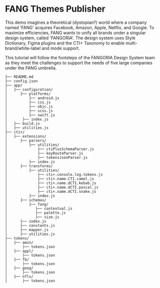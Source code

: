 # FANG Themes Publisher

This demo imagines a theoretical (dystopian?) world where a company named 'FANG' acquires Facebook, Amazon, Apple, Netflix, and Google. To maximize efficiencies, FANG wants to unify all brands under a singular design system, called 'FANGORIA'. The design system uses Style Dictionary, Figma plugins and the CTI+ Taxonomy to enable multi-brand/white-label and mode support.

This tutorial will follow the footsteps of the FANGORIA Design System team as they meet the challenges to support the needs of five large companies under the FANG umbrella.


```
├── README.md
├── config.json
├── app/
│   ├── configuration/
│      ├── platforms/
│          ├── android.js
│          ├── css.js
│          ├── objc.js
│          ├── scss.js
│          ├── swift.js
│       ├── index.js
│   ├── build.js
│   ├── utilities.js
├── cti+/
│   ├── extensions/
│      ├── parsers/
│          ├── utilities/
│              ├── ctiPlusSchemaParser.js
│              ├── keyRouteParser.js
│              ├── tokensJsonParser.js
│          ├── index.js
│      ├── transforms/
│          ├── utilities/
│              ├── cti+.console.log.tokens.js
│              ├── cti+.name.CTI.camel.js
│              ├── cti+.name.dCTI.kebab.js
│              ├── cti+.name.dCTI.pascal.js
│              ├── cti+.name.dCTI.snake.js
│          ├── index.js
│      ├── schemas/
│          ├── fang/
│             ├── contextual.js
│             ├── palette.js
│             ├── size.js
│      ├── index.js
│      ├── constants.js
│      ├── mapper.js
│      ├── utilities.js
├── tokens/
│   ├── amzn/
│       ├── tokens.json
│   ├── appl/
│       ├── tokens.json
│   ├── fb/
│       ├── tokens.json
│   ├── goog/
│       ├── tokens.json
│   ├── nflx/
│       ├── tokens.json
```
